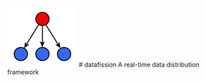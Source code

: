 ![](https://github.com/fimtra/datafission/blob/master/docs/images/datafission%20icon.png) # datafission
A real-time data distribution framework
